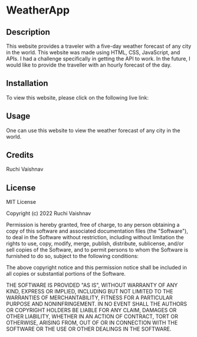 # WeatherApp

## Description

This website provides a traveler with a five-day weather forecast of any city in the world.  This website was made using HTML, CSS, JavaScript, and APIs. I had a challenge specifically in getting the API to work. In the future, I would like to provide the traveller with an hourly forecast of the day.

## Installation

To view this website, please click on the following live link: 

## Usage

One can use this website to view the weather forecast of any city in the world.

## Credits

Ruchi Vaishnav

## License

MIT License

Copyright (c) 2022 Ruchi Vaishnav

Permission is hereby granted, free of charge, to any person obtaining a copy
of this software and associated documentation files (the "Software"), to deal
in the Software without restriction, including without limitation the rights
to use, copy, modify, merge, publish, distribute, sublicense, and/or sell
copies of the Software, and to permit persons to whom the Software is
furnished to do so, subject to the following conditions:

The above copyright notice and this permission notice shall be included in all
copies or substantial portions of the Software.

THE SOFTWARE IS PROVIDED "AS IS", WITHOUT WARRANTY OF ANY KIND, EXPRESS OR
IMPLIED, INCLUDING BUT NOT LIMITED TO THE WARRANTIES OF MERCHANTABILITY,
FITNESS FOR A PARTICULAR PURPOSE AND NONINFRINGEMENT. IN NO EVENT SHALL THE
AUTHORS OR COPYRIGHT HOLDERS BE LIABLE FOR ANY CLAIM, DAMAGES OR OTHER
LIABILITY, WHETHER IN AN ACTION OF CONTRACT, TORT OR OTHERWISE, ARISING FROM,
OUT OF OR IN CONNECTION WITH THE SOFTWARE OR THE USE OR OTHER DEALINGS IN THE
SOFTWARE.
